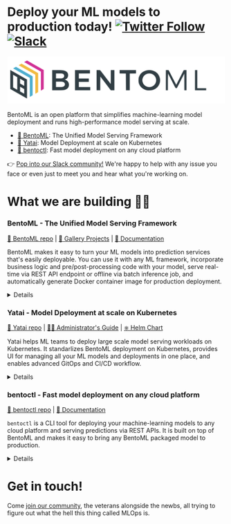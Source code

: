 # Deploy your ML models to production today!   [![Twitter Follow](https://img.shields.io/twitter/follow/bentomlai?style=social)](https://twitter.com/bentomlai) [![Slack](https://img.shields.io/badge/Slack-Join-4A154B?style=social)](https://join.slack.bentoml.org)

[<img src="https://raw.githubusercontent.com/bentoml/BentoML/main/docs/source/_static/img/bentoml-readme-header.jpeg">](https://github.com/bentoml/BentoML)

BentoML is an open platform that simplifies machine-learning model deployment and runs high-performance model serving at scale.


- [🍱 BentoML](https://github.com/bentoml/BentoML): The Unified Model Serving Framework
- [🦄️ Yatai](https://github.com/bentoml/Yatai): Model Deployment at scale on Kubernetes
- [🚀 bentoctl](https://github.com/bentoml/bentoctl): Fast model deployment on any cloud platform


👉 [Pop into our Slack community!](https://join.slack.bentoml.org) We're happy to help with any issue you face or even just to meet you and hear what you're working on.


# What we are building 👩‍🍳

### BentoML - The Unified Model Serving Framework

[🍱 BentoML repo](https://github.com/bentoml/BentoML) | [🎨 Gallery Projects](https://github.com/bentoml/gallery) | [📖 Documentation](http://docs.bentoml.org)

BentoML makes it easy to turn your ML models into prediction services that's easily deployable. You can use it with any ML framework, incorporate business logic and pre/post-processing code with your model, serve real-time via REST API endpoint or offline via batch inference job, and automatically generate Docker container image for production deployment.

<details>
  <summary>Details</summary>
  
  #### Key Features:

  * Support **multiple ML frameworks** including PyTorch, TensorFlow, Scikit-Learn, XGBoost, and [many more](https://docs.bentoml.org/en/latest/frameworks/index.html)
  * Support **Adaptive Batching** which dynamically group inference requets into small batches in real-time for better performance
  * Build inference graph composed from **multiple models** or functions, and **execute them in parallel**
  * **Automatic Docker image** can be generated for production deployment
</details>

### Yatai - Model Dpeloyment at scale on Kubernetes

[🦄️ Yatai repo](https://github.com/bentoml/yatai) | [👩‍🚀 Administrator's Guide](https://github.com/bentoml/yatai/blob/main/docs/admin-guide.md) | [⎈ Helm Chart](https://github.com/bentoml/yatai-chart)

Yatai helps ML teams to deploy large scale model serving workloads on Kubernetes. It standarlizes BentoML deployment on Kubernetes,
provides UI for managing all your ML models and deployments in one place, and enables advanced GitOps and CI/CD workflow.

<details>
  <summary>Details</summary>

  * **Deployment Automation** - deploy Bentos as auto-scaling API endpoints on Kubernetes and easily rollout new versions
  * **Bento Registry** - manage all your team's Bentos and Models, backed by cloud blob storage(S3, MinIO)
  * **Observability** - monitoring dashboard helping users to identify model performance issues
  * **CI/CD** - flexible APIs for integrating with your training and CI/CD pipelines
  
  <img width="785" alt="yatai-overview-page" src="https://user-images.githubusercontent.com/489344/151455964-4fe30eb7-f000-43cc-8a5f-807ee450b8b6.png">

  <details>
    <summary>See more product screenshots</summary>
    <img width="785" alt="yatai-deployment-creation" src="https://user-images.githubusercontent.com/489344/151456002-d4e9f84d-8a71-4bf9-bde7-f94a74abbf3f.png">
    <img width="785" alt="yatai-bento-repos" src="https://user-images.githubusercontent.com/489344/151456379-da255519-274d-41de-a1b9-a347be279230.png">
    <img width="785" alt="yatai-model-detail" src="https://user-images.githubusercontent.com/489344/151456021-360a6d6e-acb8-494b-9f6b-868ef9d13bce.png">
    <img width="785" alt="yatai-cluster-components" src="https://user-images.githubusercontent.com/489344/151456017-abf0c77a-ba8a-43e5-8949-901ef4a8074a.png">
    <img width="785" alt="yatai-deployment-details" src="https://user-images.githubusercontent.com/489344/151456024-151c275d-b33e-480e-be34-dadab5b01915.png">
    <img width="785" alt="yatai-activities" src="https://user-images.githubusercontent.com/489344/151456011-69c283bc-7382-4b30-bfbf-2686e2abdc0f.png">
  </details>
</details>

### bentoctl - Fast model deployment on any cloud platform

[🚀 bentoctl repo](https://github.com/bentoml/bentoctl) | [📖 Documentation](https://github.com/bentoml/bentoctl/blob/main/docs/introduction.md)

`bentoctl` is a CLI tool for deploying your machine-learning models to any cloud platform and serving predictions via REST APIs. 
It is built on top of BentoML and makes it easy to bring any BentoML packaged model to production.

<details>
  <summary>Details</summary>
    
Supported platforms:
* [AWS EC2](https://github.com/bentoml/aws-ec2-deploy)
* [AWS Lambda](https://github.com/bentoml/aws-lambda-deploy)
* [AWS SageMaker](https://github.com/bentoml/aws-sagemaker-deploy)
* [Azure Functions](https://github.com/bentoml/azure-functions-deploy)
* [Azure Container Instances](https://github.com/bentoml/azure-container-instances-deploy)
* [Google Cloud Run](https://github.com/bentoml/google-cloud-run-deploy)
* [Google Compute Engine](https://github.com/bentoml/google-compute-engine-deploy)
* [Heroku](https://github.com/bentoml/heroku-deploy)

**Custom deploy target** is supported by creating your own bentoctl plugin from the [deployment operator template](https://github.com/bentoml/bentoctl-operator-template).
</details>


# Get in touch!

Come [join our community](https://join.slack.bentoml.org), the veterans alongside the newbs, all trying to figure out what the hell this thing called MLOps is.
